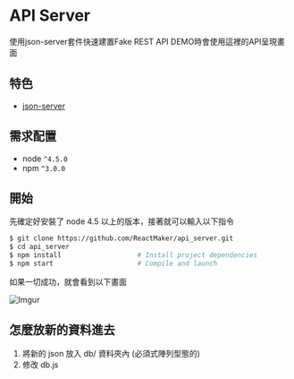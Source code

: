 # API Server

使用json-server套件快速建置Fake REST API
DEMO時會使用這裡的API呈現畫面

## 特色

* [json-server](https://github.com/typicode/json-server)

## 需求配置
* node `^4.5.0`
* npm `^3.0.0`

## 開始

先確定好安裝了 node 4.5 以上的版本，接著就可以輸入以下指令

```bash
$ git clone https://github.com/ReactMaker/api_server.git
$ cd api_server
$ npm install                   # Install project dependencies
$ npm start                     # Compile and launch
```

如果一切成功，就會看到以下畫面

![Imgur](https://i.imgur.com/L8lHhlh.png)

## 怎麼放新的資料進去

1. 將新的 json 放入 db/ 資料夾內 (必須式陣列型態的)
2. 修改 db.js 
